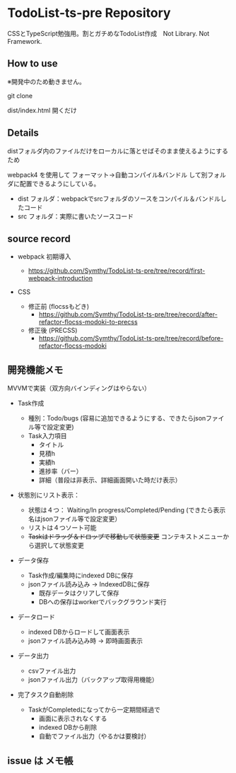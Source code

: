 # TodoList-ts-pre Repository

CSSとTypeScript勉強用。割とガチめなTodoList作成　Not Library. Not Framework.

## How to use

※開発中のため動きません。

git clone

dist/index.html 開くだけ

## Details

distフォルダ内のファイルだけをローカルに落とせばそのまま使えるようにするため

webpack4 を使用して フォーマット→自動コンパイル&バンドル して別フォルダに配置できるようにしている。
- dist フォルダ：webpackでsrcフォルダのソースをコンパイル＆バンドルしたコード
- src フォルダ：実際に書いたソースコード

## source record

- webpack 初期導入
  - https://github.com/Symthy/TodoList-ts-pre/tree/record/first-webpack-introduction

- CSS
  - 修正前 (flocssもどき)
    - https://github.com/Symthy/TodoList-ts-pre/tree/record/after-refactor-flocss-modoki-to-precss
  - 修正後 (PRECSS)
    - https://github.com/Symthy/TodoList-ts-pre/tree/record/before-refactor-flocss-modoki

## 開発機能メモ
MVVMで実装（双方向バインディングはやらない）

- Task作成
  - 種別：Todo/bugs (容易に追加できるようにする、できたらjsonファイル等で設定変更)
  - Task入力項目
    - タイトル
    - 見積h
    - 実績h
    - 進捗率（バー）
    - 詳細（普段は非表示、詳細画面開いた時だけ表示）

- 状態別にリスト表示： 
  - 状態は４つ： Waiting/In progress/Completed/Pending (できたら表示名はjsonファイル等で設定変更）
  - リストは４つソート可能
  - ~~Taskはドラッグ＆ドロップで移動して状態変更~~ コンテキストメニューから選択して状態変更
  
- データ保存 
  - Task作成/編集時にindexed DBに保存
  - jsonファイル読み込み → IndexedDBに保存
    - 既存データはクリアして保存
    - DBへの保存はworkerでバックグラウンド実行

- データロード
  - indexed DBからロードして画面表示
  - jsonファイル読み込み時 → 即時画面表示

- データ出力
  - csvファイル出力
  - jsonファイル出力（バックアップ取得用機能）

- 完了タスク自動削除
  - TaskがCompletedになってから一定期間経過で
    - 画面に表示されなくする
    - indexed DBから削除
    - 自動でファイル出力（やるかは要検討）

## issue は メモ帳
